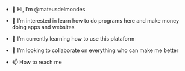 - 👋 Hi, I’m @mateusdelmondes
- 👀 I’m interested in learn how to do programs here and make money doing apps and websites 

- 🌱 I’m currently learning how to use this plataform 
- 💞️ I’m looking to collaborate on everything who can make me better 
- 📫 How to reach me 

<!---
mateusdelmondes/mateusdelmondes is a ✨ special ✨ repository because its `README.md` (this file) appears on your GitHub profile.
You can click the Preview link to take a look at your changes.
--->
